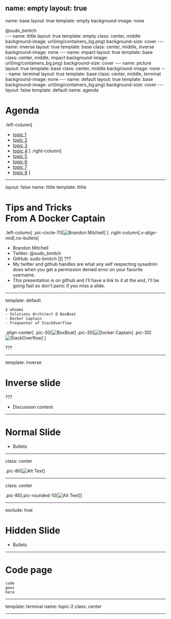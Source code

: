 name: empty
layout: true
---
name: base
layout: true
template: empty
background-image: none
<div class="slide-footer">@sudo_bmitch</div>
---
name: ttitle
layout: true
template: empty
class: center, middle
background-image: url(img/containers_bg.png)
background-size: cover
---
name: inverse
layout: true
template: base
class: center, middle, inverse
background-image: none
---
name: impact
layout: true
template: base
class: center, middle, impact
background-image: url(img/containers_bg.png)
background-size: cover
---
name: picture
layout: true
template: base
class: center, middle
background-image: none
---
name: terminal
layout: true
template: base
class: center, middle, terminal
background-image: none
---
name: default
layout: true
template: base
background-image: url(img/containers_bg.png)
background-size: cover
---
layout: false
template: default
name: agenda

# Agenda

.left-column[
- [topic 1](#topic-1)
- [topic 2](#topic-2)
- [topic 3](#topic-3)
- [topic 4](#topic-4)
]
.right-column[
- [topic 5](#topic-5)
- [topic 6](#topic-6)
- [topic 7](#topic-7)
- [topic 8](#topic-8)
]

---
layout: false
name: ttitle
template: ttitle

# Tips and Tricks<br>From A Docker Captain

.left-column[
.pic-circle-70[![Brandon Mitchell](img/bmitch.jpg)]
]
.right-column[.v-align-mid[.no-bullets[
<br>
- Brandon Mitchell
- Twitter: @sudo_bmitch
- GitHub: sudo-bmitch
]]]
???
- My twitter and github handles are what any self respecting sysadmin does
  when you get a permission denied error on your favorite username.
- This presentation is on github and I'll have a link to it at the end,
  I'll be going fast so don't panic if you miss a slide.
---
template: default

```no-highlight
$ whoami
- Solutions Architect @ BoxBoat
- Docker Captain
- Frequenter of StackOverflow
```

.align-center[
.pic-30[![BoxBoat](img/boxboat-logo-color.png)]
.pic-30[![Docker Captain](img/docker-captain.png)]
.pic-30[![StackOverflow](img/stackoverflow-logo.png)]
]

???

---

template: inverse

# Inverse slide

???

- Discussion content

---

# Normal Slide

- Bullets

---

class: center

.pic-80[![Alt Text](img/image.png)]

---

class: center

.pic-80[.pic-rounded-10[![Alt Text](img/image.png)]]

---

exclude: true

# Hidden Slide

- Bullets

---

# Code page

```no-highlight
code
goes
here
```

---

template: terminal
name: topic-2
class: center

<asciinema-player src="file.cast" cols=100 rows=26 preload=true font-size=16></asciinema-player>

---

